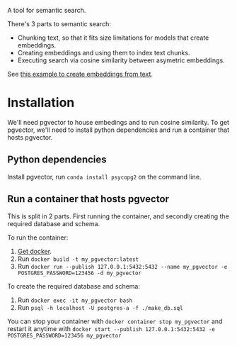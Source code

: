 A tool for semantic search.

There's 3 parts to semantic search:
- Chunking text, so that it fits size limitations for models that create embeddings.
- Creating embeddings and using them to index text chunks.
- Executing search via cosine similarity between asymetric embeddings.

See [this example to create embeddings from text](./embeddings_scratch.ipynb).

# Installation

We'll need pgvector to house embedings and to run cosine similarity. To get pgvector, we'll need to install python dependencies and run a container that hosts pgvector.

## Python dependencies
Install pgvector, run `conda install psycopg2` on the command line.

## Run a container that hosts pgvector
This is split in 2 parts. First running the container, and secondly creating the required database and schema.

To run the container:
1. [Get docker](https://docs.docker.com/desktop/install/mac-install/).
1. Run `docker build -t my_pgvector:latest`
1. Run `docker run --publish 127.0.0.1:5432:5432 --name my_pgvector -e POSTGRES_PASSWORD=123456 -d my_pgvector`

To create the required database and schema:
1. Run `docker exec -it my_pgvector bash`
1. Run `psql -h localhost -U postgres-a -f ./make_db.sql`

You can stop your container with `docker container stop my_pgvector` and restart it anytime with `docker start --publish 127.0.0.1:5432:5432 -e POSTGRES_PASSWORD=123456 my_pgvector`